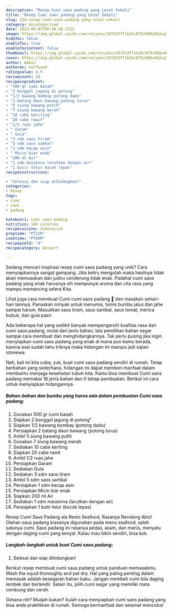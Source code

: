 ```yaml
---
description: "Resep Cumi saos padang yang Lezat Sekali"
title: "Resep Cumi saos padang yang Lezat Sekali"
slug: 214-resep-cumi-saos-padang-yang-lezat-sekali
category: Uncategorized
date: 2022-09-07T00:08:40.532Z
image: https://img-global.cpcdn.com/recipes/187433ff1b2bc879/680x482cq70/cumi-saos-padang-foto-resep-utama.jpg
hideToc: false
enableToc: true
enableTocContent: false
thumbnail: https://img-global.cpcdn.com/recipes/187433ff1b2bc879/680x482cq70/cumi-saos-padang-foto-resep-utama.jpg
cover: https://img-global.cpcdn.com/recipes/187433ff1b2bc879/680x482cq70/cumi-saos-padang-foto-resep-utama.jpg
author: Admin
authorAv: notfound
ratingvalue: 4.9
reviewcount: 19
recipeingredient:
- "500 gr cumi basah"
- "2 bonggol jagung di potong"
- "1/2 bawang bombay potong dadu"
- "2 batang daun bawang potong lurus"
- "5 siung bawang putih"
- "7 siung bawang merah"
- "10 cabe keriting"
- "20 cabe rawit"
- "1/2 ruas jahe"
- " Garam"
- " Gula"
- "3 sdm saos tiram"
- "5 sdm saos sambal"
- "1 sdm kecap asin"
- " Micin biar enak"
- "200 ml Air"
- "1 sdm maizenna larutkan dengan air"
- "1 butir telur kocok lepas"
recipeinstructions:

- "Selesai dan siap dihidangkan!"
categories:
- Resep
tags:
- cumi
- saos
- padang

katakunci: cumi saos padang 
nutrition: 169 calories
recipecuisine: Indonesian
preptime: "PT21M"
cooktime: "PT60M"
recipeyield: "4"
recipecategory: Dessert

---
```





Sedang mencari inspirasi resep cumi saos padang yang unik? Cara menyiapkannya sangat gampang. Jika keliru mengolah maka hasilnya tidak akan memuaskan dan justru cenderung tidak enak. Padahal cumi saos padang yang enak harusnya sih mempunyai aroma dan cita rasa yang mampu memancing selera Kita.





Lihat juga cara membuat Cumi cumi saos padang 🦑 dan masakan sehari-hari lainnya. Panaskan minyak untuk menumis, tumis bumbu jalus dan jahe sampai harum. Masukkan saus tiram, saus sambal, saus tomat, merica bubuk, dan gula pasir.

Ada beberapa hal yang sedikit banyak mempengaruhi kualitas rasa dari cumi saos padang, mulai dari jenis bahan, lalu pemilihan bahan segar sampai cara membuat dan menghidangkannya. Tak perlu pusing jika ingin menyiapkan cumi saos padang yang enak di mana pun kamu berada, karena asal sudah tahu triknya maka hidangan ini mampu jadi sajian istimewa.






Nah, kali ini kita coba, yuk, buat cumi saos padang sendiri di rumah. Tetap berbahan yang sederhana, hidangan ini dapat memberi manfaat dalam membantu menjaga kesehatan tubuh kita. Kamu bisa membuat Cumi saos padang memakai 18 jenis bahan dan 0 tahap pembuatan. Berikut ini cara untuk menyiapkan hidangannya.

<!--inarticleads1-->

##### Bahan-bahan dan bumbu yang harus ada dalam pembuatan Cumi saos padang:

1. Gunakan 500 gr cumi basah
1. Siapkan 2 bonggol jagung di potong”
1. Siapkan 1/2 bawang bombay (potong dadu)
1. Persiapkan 2 batang daun bawang (potong lurus)
1. Ambil 5 siung bawang putih
1. Gunakan 7 siung bawang merah
1. Sediakan 10 cabe keriting
1. Siapkan 20 cabe rawit
1. Ambil 1/2 ruas jahe
1. Persiapkan  Garam
1. Sediakan  Gula
1. Sediakan 3 sdm saos tiram
1. Ambil 5 sdm saos sambal
1. Persiapkan 1 sdm kecap asin
1. Persiapkan  Micin biar enak
1. Siapkan 200 ml Air
1. Sediakan 1 sdm maizenna (larutkan dengan air)
1. Persiapkan 1 butir telur (kocok lepas)


Resep Cumi Saus Padang ala Resto Seafood, Rasanya Nendang Abis! Olahan saus padang biasanya digunakan pada menu seafood, salah satunya cumi. Saus padang ini rasanya pedas, asam, dan manis, menyatu dengan daging cumi yang kenyal. Kalau mau bikin sendiri, bisa kok. 

<!--inarticleads2-->

##### Langkah-langkah untuk buat Cumi saos padang:


1. Selesai dan siap dihidangkan!

Berikut resep membuat cumi saus padang untuk panduan memasakmu. Wash the squid thoroughly and pat dry. Hal yang paling penting dalam memasak adalah kesegaran bahan baku. Jangan membeli cumi bila daging lembek dan berlendir. Selain itu, pilih cumi segar yang memiliki mata cembung dan cerah. 

Gimana nih? Mudah bukan? Itulah cara menyiapkan cumi saos padang yang bisa anda praktikkan di rumah. Semoga bermanfaat dan selamat mencoba!
